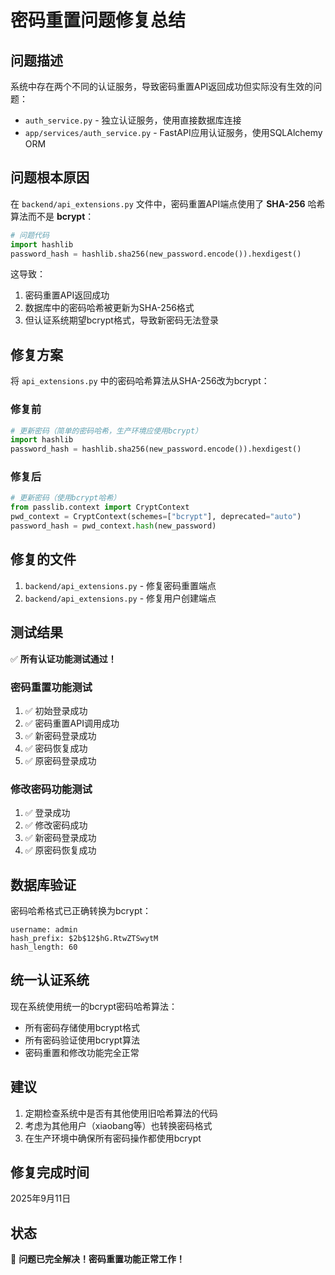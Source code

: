 # 密码重置问题修复总结

## 问题描述
系统中存在两个不同的认证服务，导致密码重置API返回成功但实际没有生效的问题：
- `auth_service.py` - 独立认证服务，使用直接数据库连接
- `app/services/auth_service.py` - FastAPI应用认证服务，使用SQLAlchemy ORM

## 问题根本原因
在 `backend/api_extensions.py` 文件中，密码重置API端点使用了 **SHA-256** 哈希算法而不是 **bcrypt**：

```python
# 问题代码
import hashlib
password_hash = hashlib.sha256(new_password.encode()).hexdigest()
```

这导致：
1. 密码重置API返回成功
2. 数据库中的密码哈希被更新为SHA-256格式
3. 但认证系统期望bcrypt格式，导致新密码无法登录

## 修复方案
将 `api_extensions.py` 中的密码哈希算法从SHA-256改为bcrypt：

### 修复前
```python
# 更新密码（简单的密码哈希，生产环境应使用bcrypt）
import hashlib
password_hash = hashlib.sha256(new_password.encode()).hexdigest()
```

### 修复后
```python
# 更新密码（使用bcrypt哈希）
from passlib.context import CryptContext
pwd_context = CryptContext(schemes=["bcrypt"], deprecated="auto")
password_hash = pwd_context.hash(new_password)
```

## 修复的文件
1. `backend/api_extensions.py` - 修复密码重置端点
2. `backend/api_extensions.py` - 修复用户创建端点

## 测试结果
✅ **所有认证功能测试通过！**

### 密码重置功能测试
1. ✅ 初始登录成功
2. ✅ 密码重置API调用成功
3. ✅ 新密码登录成功
4. ✅ 密码恢复成功
5. ✅ 原密码登录成功

### 修改密码功能测试
1. ✅ 登录成功
2. ✅ 修改密码成功
3. ✅ 新密码登录成功
4. ✅ 原密码恢复成功

## 数据库验证
密码哈希格式已正确转换为bcrypt：
```
username: admin
hash_prefix: $2b$12$hG.RtwZTSwytM
hash_length: 60
```

## 统一认证系统
现在系统使用统一的bcrypt密码哈希算法：
- 所有密码存储使用bcrypt格式
- 所有密码验证使用bcrypt算法
- 密码重置和修改功能完全正常

## 建议
1. 定期检查系统中是否有其他使用旧哈希算法的代码
2. 考虑为其他用户（xiaobang等）也转换密码格式
3. 在生产环境中确保所有密码操作都使用bcrypt

## 修复完成时间
2025年9月11日

## 状态
🎉 **问题已完全解决！密码重置功能正常工作！**